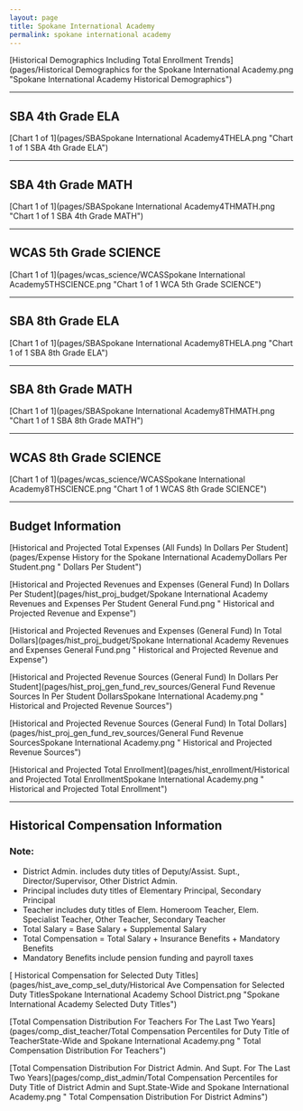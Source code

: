 ```yaml
---
layout: page
title: Spokane International Academy
permalink: spokane international academy
---
```



[Historical Demographics Including Total Enrollment Trends](pages/Historical Demographics for the Spokane International Academy.png "Spokane International Academy Historical Demographics")

___

## SBA 4th Grade ELA

[Chart 1 of 1](pages/SBASpokane International Academy4THELA.png "Chart 1 of 1 SBA 4th Grade ELA")


___

## SBA 4th Grade MATH

[Chart 1 of 1](pages/SBASpokane International Academy4THMATH.png "Chart 1 of 1 SBA 4th Grade MATH")


___

## WCAS 5th Grade SCIENCE

[Chart 1 of 1](pages/wcas_science/WCASSpokane International Academy5THSCIENCE.png "Chart 1 of 1 WCA 5th Grade SCIENCE")


___

## SBA 8th Grade ELA

[Chart 1 of 1](pages/SBASpokane International Academy8THELA.png "Chart 1 of 1 SBA 8th Grade ELA")


___

## SBA 8th Grade MATH

[Chart 1 of 1](pages/SBASpokane International Academy8THMATH.png "Chart 1 of 1 SBA 8th Grade MATH")


___

## WCAS 8th Grade SCIENCE

[Chart 1 of 1](pages/wcas_science/WCASSpokane International Academy8THSCIENCE.png "Chart 1 of 1 WCAS 8th Grade SCIENCE")


___

## Budget Information

[Historical and Projected Total Expenses (All Funds) In Dollars Per Student](pages/Expense History for the Spokane International AcademyDollars Per Student.png " Dollars Per Student")

[Historical and Projected Revenues and Expenses (General Fund) In Dollars Per Student](pages/hist_proj_budget/Spokane International Academy Revenues and Expenses Per Student General Fund.png " Historical and Projected Revenue and Expense")

[Historical and Projected Revenues and Expenses (General Fund) In Total Dollars](pages/hist_proj_budget/Spokane International Academy Revenues and Expenses General Fund.png " Historical and Projected Revenue and Expense")

[Historical and Projected Revenue Sources (General Fund) In Dollars Per Student](pages/hist_proj_gen_fund_rev_sources/General Fund Revenue Sources In Per Student DollarsSpokane International Academy.png " Historical and Projected Revenue Sources")

[Historical and Projected Revenue Sources (General Fund) In Total Dollars](pages/hist_proj_gen_fund_rev_sources/General Fund Revenue SourcesSpokane International Academy.png " Historical and Projected Revenue Sources")

[Historical and Projected Total Enrollment](pages/hist_enrollment/Historical and Projected Total EnrollmentSpokane International Academy.png " Historical and Projected Total Enrollment")


___

## Historical Compensation Information
### Note:
- District Admin. includes duty titles of Deputy/Assist. Supt., Director/Supervisor, Other District Admin.
- Principal includes duty titles of Elementary Principal, Secondary Principal
- Teacher includes duty titles of Elem. Homeroom Teacher, Elem. Specialist Teacher, Other Teacher, Secondary Teacher
- Total Salary = Base Salary + Supplemental Salary
- Total Compensation = Total Salary + Insurance Benefits + Mandatory Benefits
- Mandatory Benefits include pension funding and payroll taxes

[ Historical Compensation for Selected Duty Titles](pages/hist_ave_comp_sel_duty/Historical Ave Compensation for Selected Duty TitlesSpokane International Academy School District.png "Spokane International Academy Selected Duty Titles")

[Total Compensation Distribution For Teachers For The Last Two Years](pages/comp_dist_teacher/Total Compensation Percentiles for Duty Title of TeacherState-Wide and Spokane International Academy.png " Total Compensation Distribution For Teachers")

[Total Compensation Distribution For District Admin. And Supt. For The Last Two Years](pages/comp_dist_admin/Total Compensation Percentiles for Duty Title of District Admin and Supt.State-Wide and Spokane International Academy.png " Total Compensation Distribution For District Admins")

